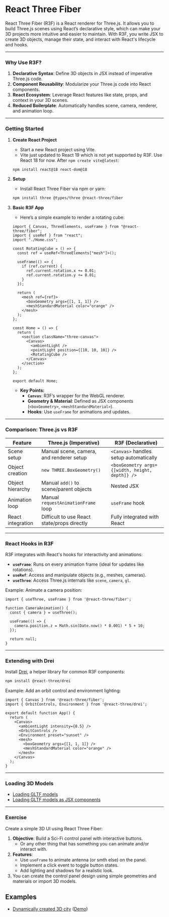 # React Three Fiber

React Three Fiber (R3F) is a React renderer for Three.js. It allows you to build Three.js scenes using React’s declarative style, which can make your 3D projects more intuitive and easier to maintain. With R3F, you write JSX to create 3D objects, manage their state, and interact with React's lifecycle and hooks.

---

### Why Use R3F?
1. **Declarative Syntax**: Define 3D objects in JSX instead of imperative Three.js code.
2. **Component Reusability**: Modularize your Three.js code into React components.
3. **React Ecosystem**: Leverage React features like state, props, and context in your 3D scenes.
4. **Reduced Boilerplate**: Automatically handles scene, camera, renderer, and animation loop.

---

### Getting Started
1. **Create React Project**
    - Start a new React project using Vite.
    - Vite just updated to React 19 which is not yet supported by R3F. Use React 18 for now. After `npm create vite@latest`:
    ```bash
   npm install react@18 react-dom@18
   ```

2. **Setup**
    - Install React Three Fiber via npm or yarn:
    ```bash
    npm install three @types/three @react-three/fiber
    ```

3. **Basic R3F App**
   - Here’s a simple example to render a rotating cube:

    ```tsx
    import { Canvas, ThreeElements, useFrame } from "@react-three/fiber";
    import { useRef } from "react";
    import "./Home.css";
    
    const RotatingCube = () => {
      const ref = useRef<ThreeElements["mesh"]>();
    
      useFrame(() => {
        if (ref.current) {
          ref.current.rotation.x += 0.01;
          ref.current.rotation.y += 0.01;
        }
      });
    
      return (
        <mesh ref={ref}>
          <boxGeometry args={[1, 1, 1]} />
          <meshStandardMaterial color="orange" />
        </mesh>
      );
    };
    
    const Home = () => {
      return (
        <section className="three-canvas">
          <Canvas>
            <ambientLight />
            <pointLight position={[10, 10, 10]} />
            <RotatingCube />
          </Canvas>
        </section>
      );
    };
    
    export default Home;

    ```

   - **Key Points:**
     - **`Canvas`**: R3F’s wrapper for the WebGL renderer.
     - **Geometry & Material**: Defined as JSX components (`<boxGeometry>`, `<meshStandardMaterial>`).
     - **Hooks**: Use `useFrame` for animations and updates.

---

### Comparison: Three.js vs R3F

| Feature                  | Three.js (Imperative)                           | R3F (Declarative)                                   |
|--------------------------|------------------------------------------------|----------------------------------------------------|
| Scene setup              | Manual scene, camera, and renderer setup       | `<Canvas>` handles setup automatically             |
| Object creation          | `new THREE.BoxGeometry()`                      | `<boxGeometry args={[width, height, depth]} />`    |
| Object hierarchy         | Manual `add()` to scene/parent objects         | Nested JSX                                        |
| Animation loop           | Manual `requestAnimationFrame` loop            | `useFrame` hook                                    |
| React integration        | Difficult to use React state/props directly    | Fully integrated with React                        |

---

### React Hooks in R3F
R3F integrates with React's hooks for interactivity and animations:
- **`useFrame`**: Runs on every animation frame (ideal for updates like rotations).
- **`useRef`**: Access and manipulate objects (e.g., meshes, cameras).
- **`useThree`**: Access Three.js internals like `scene`, `camera`, `gl`.

Example: Animate a camera position:
```tsx
import { useThree, useFrame } from '@react-three/fiber';

function CameraAnimation() {
  const { camera } = useThree();

  useFrame(() => {
    camera.position.z = Math.sin(Date.now() * 0.001) * 5 + 10;
  });

  return null;
}
```

---

### Extending with Drei
Install [Drei](https://drei.docs.pmnd.rs/getting-started/introduction), a helper library for common R3F components:
```bash
npm install @react-three/drei
```

Example: Add an orbit control and environment lighting:
```tsx
import { Canvas } from '@react-three/fiber';
import { OrbitControls, Environment } from '@react-three/drei';

export default function App() {
  return (
    <Canvas>
      <ambientLight intensity={0.5} />
      <OrbitControls />
      <Environment preset="sunset" />
      <mesh>
        <boxGeometry args={[1, 1, 1]} />
        <meshStandardMaterial color="orange" />
      </mesh>
    </Canvas>
  );
}
```

---

### Loading 3D Models

- [Loading GLTF models](https://r3f.docs.pmnd.rs/tutorials/loading-models#loading-gltf-models)
- [Loading GLTF models as JSX components](https://r3f.docs.pmnd.rs/tutorials/loading-models#loading-gltf-models-as-jsx-components)

---

### Exercise
Create a simple 3D UI using React Three Fiber:

1. **Objective**: Build a Sci-Fi control panel with interactive buttons.
    - Or any other thing that has something you can animate and/or interact with.
2. **Features**:
   - Use `useFrame` to animate antenna (or smth else) on the panel.
   - Implement a click event to toggle button states.
   - Add lighting and shadows for a realistic look.
3. You can create the control panel design using simple geometries and materials or import 3D models.


## Examples
- [Dynamically created 3D city](https://github.com/ilkkamtk/3d-city) ([Demo](https://users.metropolia.fi/~ilkkamtk/city/))
